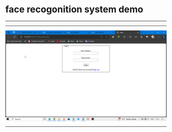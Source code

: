 # face recogonition system demo

<hr/>
<hr/>

![image](https://github.com/HabtamuArgeta/School-managment-system/blob/master/IMAGES/2023-09-26%2017-05-10-68.png)

<hr />
